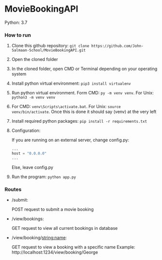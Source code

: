 # MovieBookingAPI

Python: 3.7

### How to run

1. Clone this github repository: `git clone https://github.com/John-Salmaan-School/MovieBookingAPI.git`
2. Open the cloned folder
3. In the cloned folder, open CMD or Terminal depending on your operating system
4. Install python virtual environment: `pip3 install virtualenv`
5. Run python virtual environment. Form CMD: `py -m venv venv`. For Unix: `python3 -m venv venv`
6. For CMD: `venv\Scripts\activate.bat`. For Unix: `source venv/bin/activate`. Once this is done it should say (venv) at the very left
7. Install required python packages: `pip install -r requirements.txt`
8. Configuration:
    
    If you are running on an external server, change config.py:
    
    ```python
    ...
   host = "0.0.0.0"
   ...
    ```
   Else, leave config.py
9. Run the program: `python app.py`

### Routes
* /submit:

    POST request to submit a movie booking

* /view/bookings:

    GET request to view all current bookings in database
    
* /view/booking/<string:name>:

    GET request to view a booking with a specific name
    Example: http://localhost:1234/view/booking/George
